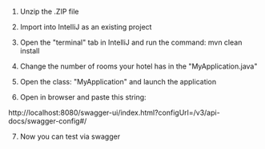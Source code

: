 


1) Unzip the .ZIP file

2) Import into IntelliJ as an existing project

3) Open the "terminal" tab in IntelliJ and run the command:
     mvn clean install

4) Change the number of rooms your hotel has in the "MyApplication.java" 

5) Open the class: "MyApplication" and launch the application

6) Open in browser and paste this string:

http://localhost:8080/swagger-ui/index.html?configUrl=/v3/api-docs/swagger-config#/

7) Now you can test via swagger



    
